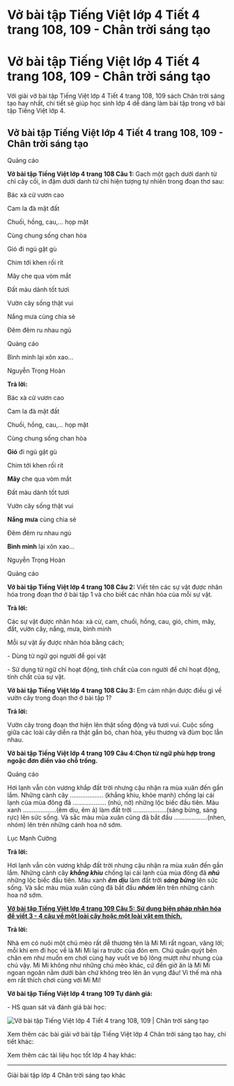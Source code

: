 # Vở bài tập Tiếng Việt lớp 4 Tiết 4 trang 108, 109 - Chân trời sáng tạo

# Vở bài tập Tiếng Việt lớp 4 Tiết 4 trang 108, 109 - Chân trời sáng tạo

Với giải vở bài tập Tiếng Việt lớp 4 Tiết 4 trang 108, 109 sách Chân trời sáng tạo hay nhất, chi tiết sẽ giúp học sinh lớp 4 dễ dàng làm bài tập trong vở bài tập Tiếng Việt lớp 4.

## Vở bài tập Tiếng Việt lớp 4 Tiết 4 trang 108, 109 - Chân trời sáng tạo

Quảng cáo

**Vở bài tập Tiếng Việt lớp 4 trang 108 Câu 1:** Gach một gạch dưới danh từ chỉ cây cối, in đậm dưới danh từ chỉ hiện tượng tự nhiên trong đoạn thơ sau:

Bác xà cừ vươn cao

Cam la đà mặt đất

Chuối, hồng, cau,... họp mặt

Cùng chung sống chan hòa

Gió đi ngủ gật gù

Chim tới khen rối rít

Mây che qua vòm mắt

Đất màu dành tốt tươi

Vườn cây sống thật vui

Nắng mưa cùng chia sẻ

Đêm đêm ru nhau ngủ

Quảng cáo

Bình minh lại xôn xao...

Nguyễn Trọng Hoàn

**Trả lời:**

Bác xà cừ vươn cao

Cam la đà mặt đất

Chuối, hồng, cau,... họp mặt

Cùng chung sống chan hòa

**Gió** đi ngủ gật gù

Chim tới khen rối rít

**Mây** che qua vòm mắt

Đất màu dành tốt tươi

Vườn cây sống thật vui

**Nắng** **mưa** cùng chia sẻ

Đêm đêm ru nhau ngủ

**Bình minh** lại xôn xao...

Nguyễn Trọng Hoàn

Quảng cáo

**Vở bài tập Tiếng Việt lớp 4 trang 108 Câu 2:** Viết tên các sự vật được nhân hóa trong đoạn thơ ở bài tập 1 và cho biết các nhân hóa của mỗi sự vật.

**Trả lời:**

Các sự vật được nhân hóa: xà cừ, cam, chuối, hồng, cau, gió, chim, mây, đất, vườn cây, nắng, mưa, bình minh

Mỗi sự vật ấy được nhân hóa bằng cách;

\- Dùng từ ngữ gọi người để gọi vật

\- Sử dụng từ ngữ chỉ hoạt động, tính chất của con người để chỉ hoạt động, tính chất của sự vật.

**Vở bài tập Tiếng Việt lớp 4 trang 108 Câu 3:** Em cảm nhận được điều gì về vườn cây trong đoạn thơ ở bài tập 1?

**Trả lời:**

Vườn cây trong đoạn thơ hiện lên thật sống động và tươi vui. Cuộc sống giữa các loài cây diễn ra thật gắn bó, chan hòa, yêu thương và đùm bọc lẫn nhau.

**Vở bài tập Tiếng Việt lớp 4 trang 109 Câu 4:Chọn từ ngữ phù hợp trong ngoặc đơn điền vào chỗ trống.**

Quảng cáo

Hơi lạnh vẫn còn vương khắp đất trời nhưng cậu nhận ra mùa xuân đến gần lắm. Những cành cây ………………. (khẳng khiu, khỏe mạnh) chống lại cái lạnh của mùa đông đã ………………. (nhú, nở) những lộc biếc đầu tiên. Màu xanh ……………….(êm dịu, êm ả) làm đất trời ……………….(sáng bừng, sáng rực) lên sức sống. Và sắc màu mùa xuân cũng đã bắt đầu ……………….(nhen, nhóm) lên trên những cánh hoa nở sớm. 

Lục Mạnh Cường

**Trả lời:**

Hơi lạnh vẫn còn vương khắp đất trời nhưng cậu nhận ra mùa xuân đến gần lắm. Những cành cây _**khẳng khiu**_ chống lại cái lạnh của mùa đông đã _**nhú**_ những lộc biếc đầu tiên. Màu xanh _**êm dịu**_ làm đất trời _**sáng bừng**_ lên sức sống. Và sắc màu mùa xuân cũng đã bắt đầu _**nhóm**_ lên trên những cánh hoa nở sớm.

[**Vở bài tập Tiếng Việt lớp 4 trang 109 Câu 5:** **Sử dụng biện pháp nhân hóa để viết 3 - 4 câu về một loài cây hoặc một loài vật em thích.**](https://vietjack.com/vbt-tieng-viet-4-ct/su-dung-bien-phap-nhan-hoa-de-viet-3-4-cau-vm.jsp)

**Trả lời:**

Nhà em có nuôi một chú mèo rất dễ thương tên là Mi Mi rất ngoan, vâng lời; mỗi khi em đi học về là Mi Mi lại ra trước của đón em. Chú quấn quýt bên chân em như muốn em chơi cùng hay vuốt ve bộ lông mượt như nhung của chú vậy. Mi Mi không như những chú mèo khác, cứ đến giờ ăn là Mi Mi ngoan ngoãn nằm dưới bàn chứ không trèo lên ăn vụng đâu! Vì thế mà nhà em rất thích chơi cùng với Mi Mi!

**Vở bài tập Tiếng Việt lớp 4 trang 109 Tự đánh giá:**

\- HS quan sát và đánh giá bài học:

![Vở bài tập Tiếng Việt lớp 4 Tiết 4 trang 108, 109 | Chân trời sáng tạo](https://vietjack.com/vbt-tieng-viet-4-ct/images/tiet-4-trang-108-109-189724.PNG)

Xem thêm các bài giải vở bài tập Tiếng Việt lớp 4 Chân trời sáng tạo hay, chi tiết khác:

Xem thêm các tài liệu học tốt lớp 4 hay khác:

* * *

Giải bài tập lớp 4 Chân trời sáng tạo khác

